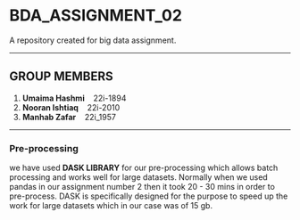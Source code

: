 # BDA_ASSIGNMENT_02
A repository created for big data assignment.

---

## GROUP MEMBERS
1) **Umaima Hashmi** &nbsp;&nbsp;&nbsp;22i-1894   
2) **Nooran Ishtiaq** &nbsp;&nbsp;&nbsp;22i-2010   
3) **Manhab Zafar** &nbsp;&nbsp;&nbsp;22i_1957  

---
### Pre-processing
we have used **DASK LIBRARY** for our pre-processing which allows batch processing and works well for large datasets.
Normally when we used pandas in our assignment number 2 then it took 20 - 30 mins in order to pre-process.
DASK is specifically designed for the purpose to speed up the work for large datasets which in our case was of 15 gb.
